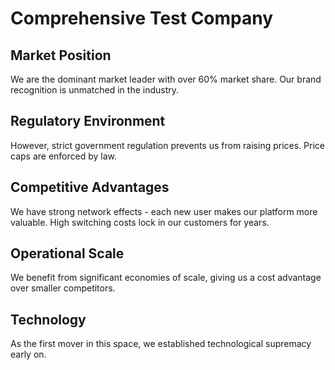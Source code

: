 # Comprehensive Test Company

## Market Position
We are the dominant market leader with over 60% market share. Our brand recognition is unmatched in the industry.

## Regulatory Environment  
However, strict government regulation prevents us from raising prices. Price caps are enforced by law.

## Competitive Advantages
We have strong network effects - each new user makes our platform more valuable. High switching costs lock in our customers for years.

## Operational Scale
We benefit from significant economies of scale, giving us a cost advantage over smaller competitors.

## Technology
As the first mover in this space, we established technological supremacy early on.